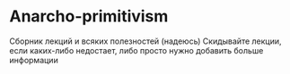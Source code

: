 # Anarcho-primitivism
Сборник лекций и всяких полезностей (надеюсь) 
Скидывайте лекции, если каких-либо недостает, либо просто нужно добавить больше информации
